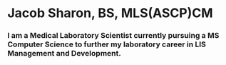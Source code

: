 # Jacob Sharon, BS, MLS(ASCP)CM

### I am a Medical Laboratory Scientist currently pursuing a MS Computer Science to further my laboratory career in LIS Management and Development. 
